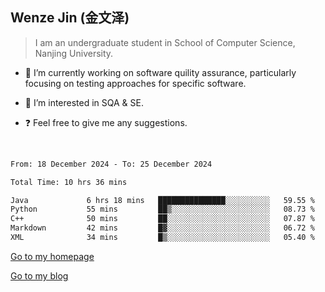 ## Wenze Jin (金文泽)

> I am an undergraduate student in School of Computer Science, Nanjing University.

- 🔭 I’m currently working on software quility assurance, particularly focusing on testing approaches for specific software.
  
- 🌱 I’m interested in SQA & SE.
  
- ❓ Feel free to give me any suggestions.  

<br>  

<!--START_SECTION:waka-->

```txt
From: 18 December 2024 - To: 25 December 2024

Total Time: 10 hrs 36 mins

Java             6 hrs 18 mins   ███████████████░░░░░░░░░░   59.55 %
Python           55 mins         ██▒░░░░░░░░░░░░░░░░░░░░░░   08.73 %
C++              50 mins         ██░░░░░░░░░░░░░░░░░░░░░░░   07.87 %
Markdown         42 mins         █▓░░░░░░░░░░░░░░░░░░░░░░░   06.72 %
XML              34 mins         █▒░░░░░░░░░░░░░░░░░░░░░░░   05.40 %
```

<!--END_SECTION:waka-->

[Go to my homepage](https://wenzejin.github.io)

[Go to my blog](https://wenzejin.notion.site/Wenze-Jin-s-Blog-1635e9fa7b6d80b3adcedfacc74aa717?pvs=4)
